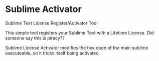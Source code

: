 # Sublime Activator
Sublime Text License Register/Activator Tool

This simple tool registers your Sublime Text with a Lifetime License. Did someone say this is piracy??

Sublime License Activator modifies the hex code of the main sublime executeable, so it tricks itself being activated.
